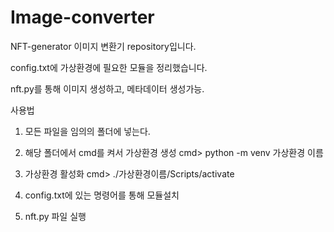 # Image-converter
NFT-generator 이미지 변환기 repository입니다.

config.txt에 가상환경에 필요한 모듈을 정리했습니다.

nft.py를 통해 이미지 생성하고, 메타데이터 생성가능.


사용법
1. 모든 파일을 임의의 폴더에 넣는다. 

2. 해당 폴더에서 cmd를 켜서 가상환경 생성 
    cmd> python -m venv 가상환경 이름

3. 가상환경 활성화
    cmd> ./가상환경이름/Scripts/activate
    
4. config.txt에 있는 명령어를 통해 모듈설치

5. nft.py 파일 실행

